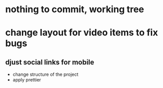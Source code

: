 # nothing to commit, working tree
# change layout for video items to fix bugs
## djust social links for mobile
* change structure of the project
* apply prettier